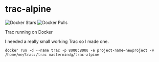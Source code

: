 # trac-alpine

![Docker Stars](https://img.shields.io/docker/stars/mastermindg/trac-alpine.svg)
![Docker Pulls](https://img.shields.io/docker/pulls/mastermindg/trac-alpine.svg)

Trac running on Docker

I needed a really small working Trac so I made one.

```
docker run -d --name trac -p 8000:8000 -e project-name=newproject -v /home/me/trac:/trac mastermindg/trac-alpine
```
